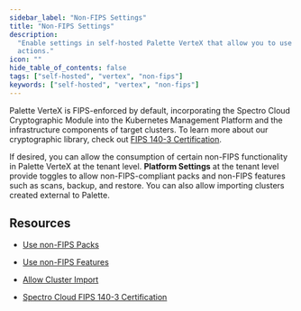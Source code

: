 ```yaml
---
sidebar_label: "Non-FIPS Settings"
title: "Non-FIPS Settings"
description:
  "Enable settings in self-hosted Palette VerteX that allow you to use non-FIPS resources and perform non-FIPS compliant
  actions."
icon: ""
hide_table_of_contents: false
tags: ["self-hosted", "vertex", "non-fips"]
keywords: ["self-hosted", "vertex", "non-fips"]
---
```


Palette VerteX is FIPS-enforced by default, incorporating the Spectro Cloud Cryptographic Module into the Kubernetes
Management Platform and the infrastructure components of target clusters. To learn more about our cryptographic library,
check out [FIPS 140-3 Certification](../../../../legal-licenses/compliance.md#fips-140-3).

If desired, you can allow the consumption of certain non-FIPS functionality in Palette VerteX at the tenant level.
**Platform Settings** at the tenant level provide toggles to allow non-FIPS-compliant packs and non-FIPS features such
as scans, backup, and restore. You can also allow importing clusters created external to Palette.

## Resources

- [Use non-FIPS Packs](../../system-management/enable-non-fips-settings/use-non-fips-addon-packs.md)

- [Use non-FIPS Features](../../system-management/enable-non-fips-settings/use-non-fips-features.md)

- [Allow Cluster Import](../../system-management/enable-non-fips-settings/allow-cluster-import.md)

- [Spectro Cloud FIPS 140-3 Certification](../../../../legal-licenses/compliance.md#fips-140-3)
